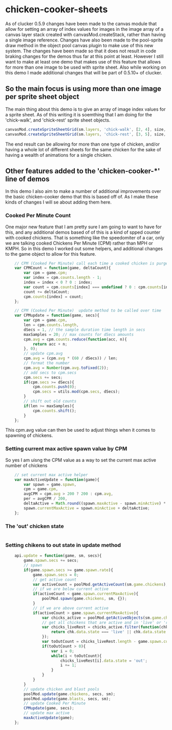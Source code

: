 # chicken-cooker-sheets

As of clucker 0.5.9 changes have been made to the canvas module that allow for setting an array of index values for images in the image array of a canvas layer stack created with canvasMod.createStack, rather than having a single image reference. Changes have also been made to the pool-sprite draw method in the object pool canvas plugin to make use of this new system. The changes have been made so that it does not result in code braking changes for the demos thus far at this point at least. However I still want to make at least one demo that makes use of this feature that allows for more than one image to be used with sprite sheet. Also while working on this demo I made additional changes that will be part of 0.5.10+ of clucker.

## So the main focus is using more than one image per sprite sheet object

The main thing about this demo is to give an array of image index values for a sprite sheet. As of this writing it is soemthing that I am doing for the 'chick-walk', and 'chick-rest' sprite sheet objects.

```js
canvasMod.createSpriteSheetGrid(sm.layers, 'chick-walk', [2, 4], size, size);
canvasMod.createSpriteSheetGrid(sm.layers, 'chick-rest', [3, 5], size, size);
```

The end result can be allowing for more than one type of chicken, and/or having a whole lot of different sheets for the same chicken for the sake of having a wealth of animations for a single chicken.

## Other features added to the 'chicken-cooker-*' line of demos

In this demo I also aim to make a number of additional improvements over the basic chicken-cooker demo that this is based off of. As I make these kinds of changes I will se about adding them here.

### Cooked Per Minute Count

One major new feature that I am pretty sure I am going to want to have for this, and any additional demos based of of this is a kind of spped counter with cooked chickens. That is something like the speedomiter of a car, only we are talking cooked Chickens Per Minute \(CPM\) rather than MPH or KMPH. So in this demo I worked out some helpers, and additional changes to the game object to allow for this feature.

```js
    // CPM (Cooked Per Minute) call each time a cooked chicken is purged
    var CPMCount = function(game, deltaCount){
        var cpm = game.cpm;
        var index = cpm.counts.length - 1;
        index = index < 0 ? 0 : index;
        var count = cpm.counts[index] === undefined ? 0 : cpm.counts[index];
        count += deltaCount;
        cpm.counts[index] = count;
    };

    // CPM (Cooked Per Minute)  update method to be called over time
    var CPMupdate = function(game, secs){
        var cpm = game.cpm,
        len = cpm.counts.length,
        dSecs = 1, // the sample duration time length in secs
        maxSamples = 20; // max counts for dSecs amounts
        cpm.avg = cpm.counts.reduce(function(acc, n){
            return acc + n;
        }, 0);
        // update cpm.avg
        cpm.avg = (cpm.avg * (60 / dSecs)) / len;
        // format the number
        cpm.avg = Number(cpm.avg.toFixed(2));
        // add secs to cpm.secs
        cpm.secs += secs;
        if(cpm.secs >= dSecs){
            cpm.counts.push(0);
            cpm.secs = utils.mod(cpm.secs, dSecs);
        }
        // shift out old counts
        if(len >= maxSamples){
            cpm.counts.shift();
        }
    };
```

This cpm.avg value can then be used to adjust things when it comes to spawning of chickens.

### Setting current max active spawn value by CPM

So yes I am uisng the CPM value as a way to set the current max active number of chickens

```js
    // set current max active helper
    var maxActiveUpdate = function(game){
        var spawn = game.spawn,
        cpm = game.cpm,
        avgCPM = cpm.avg > 200 ? 200 : cpm.avg,
        per = avgCPM / 200,
        deltaActive = Math.round((spawn.maxActive - spawn.minActive) * per);
        spawn.currentMaxActive = spawn.minActive + deltaActive;
    };
```

### The 'out' chicken state

```js
```

### Setting chikens to out state in update method

```js
    api.update = function(game, sm, secs){
        game.spawn.secs += secs;
        // spawn
        if(game.spawn.secs >= game.spawn.rate){
            game.spawn.secs = 0;
            // get active count
            var activeCount = poolMod.getActiveCount(sm.game.chickens);
            // if we are below current active
            if(activeCount < game.spawn.currentMaxActive){
                poolMod.spawn(game.chickens, sm, {});
            }
            // if we are above current active
            if(activeCount > game.spawn.currentMaxActive){
                var chicks_active = poolMod.getActiveObjects(sm.game.chickens);
                // get all chickens that are active and in 'live' or 'rest' state
                var chicks_liveRest = chicks_active.filter(function(chk){
                    return chk.data.state === 'live' || chk.data.state === 'rest'
                });
                var toOutCount = chicks_liveRest.length - game.spawn.currentMaxActive;
                if(toOutCount > 0){
                    var i = 0;
                    while(i < toOutCount){
                        chicks_liveRest[i].data.state = 'out';
                        i += 1;
                    }
                }
            }
        }
        // update chicken and blast pools
        poolMod.update(game.chickens, secs, sm);
        poolMod.update(game.blasts, secs, sm);
        // update Cooked Per Minute
        CPMupdate(game, secs);
        // update max active
        maxActiveUpdate(game); 
    };
```
